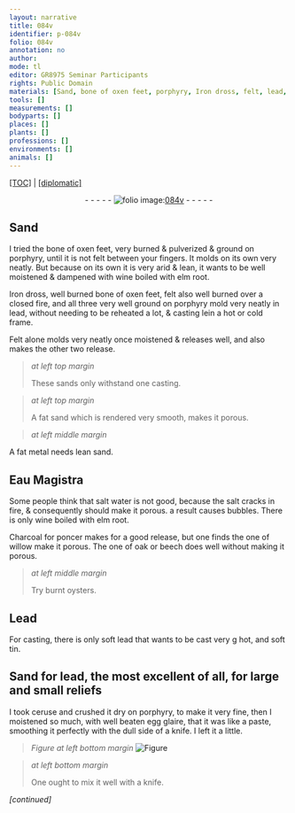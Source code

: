```yaml
---
layout: narrative
title: 084v
identifier: p-084v
folio: 084v
annotation: no
author:
mode: tl
editor: GR8975 Seminar Participants
rights: Public Domain
materials: [Sand, bone of oxen feet, porphyry, Iron dross, felt, lead, Felt, sands, sand, metal, Eau Magistra, salt water, salt, wine, elm root, Charcoal, oak, beech, oysters, Lead, soft lead, soft tin, ceruse, egg glaire]
tools: []
measurements: []
bodyparts: []
places: []
plants: []
professions: []
environments: []
animals: []
---
```


<p><a href="{{ site.baseurl }}/translation/">[TOC]</a> | <a href="{{ site.baseurl }}/texts/p-084v_tc/" target="_blank">[diplomatic]</a></p><div class="folio" align="center">- - - - - <a href="http://gallica.bnf.fr/ark:/12148/btv1b10500001g/f174.image" target="_blank"><img src="https://cu-mkp.github.io/2017-workshop-edition/assets/photo-icon.png" alt="folio image: " style="display:inline-block; margin-bottom:-3px;"/>084v</a> - - - - - </div>  
  

## <span class="m">Sand</span>

 
I tried the <span class="m">bone of oxen <span class="add">feet</span></span>, very burned & pulverized & ground on <span class="m">porphyry</span>, until it is not felt between your fingers. It molds on its own very neatly. But because on its own it is very arid & lean, it wants to be well moistened & dampened with wine boiled with elm root.
 
<span class="m">Iron dross</span>, well burned <span class="m">bone of oxen feet</span>, <span class="m">felt</span> also well burned over a closed fire, and all three very well ground on <span class="m">porphyry</span> mold very neatly in <span class="m">lead</span>, without needing to be reheated a lot, & casting <span class="del">le</span>in a hot or cold frame.
 
<span class="m">Felt</span> alone molds very neatly once moistened & releases well, and also makes the other two release.
 
> *at left top margin*
> 
> 
>   These <span class="m">sands</span> only withstand one casting.
 
> *at left top margin*
> 
> 
>   A fat <span class="m">sand</span> which is rendered very smooth, makes it porous.
 
> *at left middle margin*
> 
> 
>   
A fat <span class="m">metal</span> needs lean <span class="m">sand</span>.
 
 
 
  

## <span class="m">Eau Magistra</span>

 
Some people think that <span class="m">salt water</span> is not good, because the <span class="m">salt</span> cracks in fire, & consequently should make it porous. a result causes bubbles. There is only <span class="m">wine</span> boiled with <span class="m">elm root</span>.
 
<span class="m">Charcoal</span> for poncer makes for a good release, but one finds the one of willow make it porous. The one of <span class="m">oak</span> or <span class="m">beech</span> does well without making it porous.
 
> *at left middle margin*
> 
> 
>   Try burnt <span class="m">oysters</span>.
 
 
  

## <span class="m">Lead</span>

 
For casting, there is only <span class="m">soft lead</span> that wants to be cast very <span class="del">g</span> hot, and <span class="m">soft tin</span>.
 
 
  

##  <span class="m">Sand</span> for lead, the most excellent of all, for large and small reliefs

 
 I took <span class="m">ceruse</span> and crushed it dry on <span class="m">porphyry</span>, to make it very fine, then I moistened so much, with well beaten <span class="m">egg glaire</span>, that it was like a paste, smoothing it perfectly with the dull side of a knife. I left it a little. 
 
 
> *Figure*
> *at left bottom margin*
> <a href="" target="_blank"><img src="https://cu-mkp.github.io/GR8975-edition/assets/photo-icon.png" alt="Figure" style="display:inline-block; margin-bottom:-3px;"/></a>
 
 
> *at left bottom margin*
> 
> 
>   One ought to mix it well with a knife.
 
*[continued]*
 
